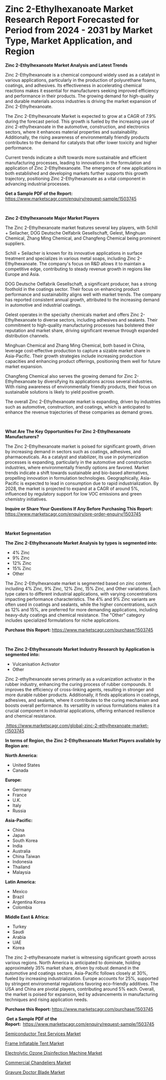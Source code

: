 <p><h1>Zinc 2-Ethylhexanoate Market Research Report Forecasted for Period from 2024 -  2031 by Market Type, Market Application, and Region</h1></p><p><strong>Zinc 2-Ethylhexanoate Market Analysis and Latest Trends</strong></p>
<p><p>Zinc 2-Ethylhexanoate is a chemical compound widely used as a catalyst in various applications, particularly in the production of polyurethane foams, coatings, and adhesives. Its effectiveness in accelerating chemical reactions makes it essential for manufacturers seeking improved efficiency and performance in their products. The growing demand for high-quality and durable materials across industries is driving the market expansion of Zinc 2-Ethylhexanoate.</p><p>The Zinc 2-Ethylhexanoate Market is expected to grow at a CAGR of 7.9% during the forecast period. This growth is fueled by the increasing use of zinc 2-ethylhexanoate in the automotive, construction, and electronics sectors, where it enhances material properties and sustainability. Additionally, the rising awareness of environmentally friendly products contributes to the demand for catalysts that offer lower toxicity and higher performance.</p><p>Current trends indicate a shift towards more sustainable and efficient manufacturing processes, leading to innovations in the formulation and application of Zinc 2-Ethylhexanoate. The emergence of new applications in both established and developing markets further supports this growth trajectory, positioning Zinc 2-Ethylhexanoate as a vital component in advancing industrial processes.</p></p>
<p><strong>Get a Sample PDF of the Report:&nbsp;</strong> <a href="https://www.marketscagr.com/enquiry/request-sample/1503745?utm_campaign=1339&utm_medium=2&utm_source=Github&utm_content=ia&utm_term=27092024&utm_id=zinc-2-ethylhexanoate">https://www.marketscagr.com/enquiry/request-sample/1503745</a></p>
<p>&nbsp;</p>
<p><strong>Zinc 2-Ethylhexanoate Major Market Players</strong></p>
<p><p>The Zinc 2-Ethylhexanoate market features several key players, with Schill + Seilacher, DOG Deutsche Oelfabrik Gesellschaft, Gelest, Minghuan Chemical, Zhang Ming Chemical, and Changfeng Chemical being prominent suppliers.</p><p>Schill + Seilacher is known for its innovative applications in surface treatment and specializes in various metal soaps, including Zinc 2-Ethylhexanoate. The company's focus on R&D allows it to maintain a competitive edge, contributing to steady revenue growth in regions like Europe and Asia.</p><p>DOG Deutsche Oelfabrik Gesellschaft, a significant producer, has a strong foothold in the coatings sector. Their focus on enhancing product performance and sustainability aligns well with market trends. The company has reported consistent annual growth, attributed to the increasing demand in automotive and industrial coatings.</p><p>Gelest operates in the specialty chemicals market and offers Zinc 2-Ethylhexanoate to diverse sectors, including adhesives and sealants. Their commitment to high-quality manufacturing processes has bolstered their reputation and market share, driving significant revenue through expanded distribution channels.</p><p>Minghuan Chemical and Zhang Ming Chemical, both based in China, leverage cost-effective production to capture a sizable market share in Asia-Pacific. Their growth strategies include increasing production capacities and enhancing product offerings, positioning them well for future market expansion.</p><p>Changfeng Chemical also serves the growing demand for Zinc 2-Ethylhexanoate by diversifying its applications across several industries. With rising awareness of environmentally friendly products, their focus on sustainable solutions is likely to yield positive growth.</p><p>The overall Zinc 2-Ethylhexanoate market is expanding, driven by industries such as automotive, construction, and coatings, which is anticipated to enhance the revenue trajectories of these companies as demand grows.</p></p>
<p>&nbsp;</p>
<p><strong>What Are The Key Opportunities For Zinc 2-Ethylhexanoate Manufacturers?</strong></p>
<p><p>The Zinc 2-Ethylhexanoate market is poised for significant growth, driven by increasing demand in sectors such as coatings, adhesives, and pharmaceuticals. As a catalyst and stabilizer, its use in polymerization processes is expanding, particularly in the automotive and construction industries, where environmentally friendly options are favored. Market trends indicate a shift towards sustainable and bio-based alternatives, propelling innovation in formulation technologies. Geographically, Asia-Pacific is expected to lead in consumption due to rapid industrialization. By 2028, the market is projected to expand at a CAGR of around 5%, influenced by regulatory support for low VOC emissions and green chemistry initiatives.</p></p>
<p><strong>Inquire or Share Your Questions If Any Before Purchasing This Report:</strong> <a href="https://www.marketscagr.com/enquiry/pre-order-enquiry/1503745?utm_campaign=1339&utm_medium=2&utm_source=Github&utm_content=ia&utm_term=27092024&utm_id=zinc-2-ethylhexanoate">https://www.marketscagr.com/enquiry/pre-order-enquiry/1503745</a></p>
<p>&nbsp;</p>
<p><strong>Market Segmentation</strong></p>
<p><strong>The Zinc 2-Ethylhexanoate Market Analysis by types is segmented into:</strong></p>
<p><ul><li>4% Zinc</li><li>9% Zinc</li><li>12% Zinc</li><li>15% Zinc</li><li>Other</li></ul></p>
<p><p>The Zinc 2-Ethylhexanoate market is segmented based on zinc content, including 4% Zinc, 9% Zinc, 12% Zinc, 15% Zinc, and Other variations. Each type caters to different industrial applications, with varying concentrations impacting performance characteristics. The 4% and 9% Zinc variants are often used in coatings and sealants, while the higher concentrations, such as 12% and 15%, are preferred for more demanding applications, including heavy-duty coatings and chemical resistance. The "Other" category includes specialized formulations for niche applications.</p></p>
<p><strong>Purchase this Report:&nbsp;</strong><a href="https://www.marketscagr.com/purchase/1503745?utm_campaign=1339&utm_medium=2&utm_source=Github&utm_content=ia&utm_term=27092024&utm_id=zinc-2-ethylhexanoate">https://www.marketscagr.com/purchase/1503745</a></p>
<p>&nbsp;</p>
<p><strong>The Zinc 2-Ethylhexanoate Market Industry Research by Application is segmented into:</strong></p>
<p><ul><li>Vulcanisation Activator</li><li>Other</li></ul></p>
<p><p>Zinc 2-ethylhexanoate serves primarily as a vulcanization activator in the rubber industry, enhancing the curing process of rubber compounds. It improves the efficiency of cross-linking agents, resulting in stronger and more durable rubber products. Additionally, it finds applications in coatings, adhesives, and sealants, where it contributes to the curing mechanism and boosts overall performance. Its versatility in various formulations makes it a crucial component in industrial applications, offering enhanced resilience and chemical resistance.</p></p>
<p><a href="https://www.marketscagr.com/global-zinc-2-ethylhexanoate-market-r1503745?utm_campaign=1339&utm_medium=2&utm_source=Github&utm_content=ia&utm_term=27092024&utm_id=zinc-2-ethylhexanoate">&nbsp;https://www.marketscagr.com/global-zinc-2-ethylhexanoate-market-r1503745</a></p>
<p><strong>In terms of Region, the Zinc 2-Ethylhexanoate Market Players available by Region are:</strong></p>
<p>
    <p> <strong> North America: </strong>
        <ul>
            <li>United States</li>
            <li>Canada</li>
        </ul>
        </p> 
    <p> <strong> Europe: </strong>
        <ul>
            <li>Germany</li>
            <li>France</li>
            <li>U.K.</li>
            <li>Italy</li>
            <li>Russia</li>
        </ul>
        </p> 
    <p> <strong> Asia-Pacific: </strong>
        <ul>
            <li>China</li>
            <li>Japan</li>
            <li>South Korea</li>
            <li>India</li>
            <li>Australia</li>
            <li>China Taiwan</li>
            <li>Indonesia</li>
            <li>Thailand</li>
            <li>Malaysia</li>
        </ul>
        </p> 
    <p> <strong> Latin America: </strong>
        <ul>
            <li>Mexico</li>
            <li>Brazil</li>
            <li>Argentina Korea</li>
            <li>Colombia</li>
        </ul>
        </p> 
    <p> <strong> Middle East & Africa: </strong>
        <ul>
            <li>Turkey</li>
            <li>Saudi</li>
            <li>Arabia</li>
            <li>UAE</li>
            <li>Korea</li>
        </ul>
    </p>
    </p>
<p><p>The zinc 2-ethylhexanoate market is witnessing significant growth across various regions. North America is anticipated to dominate, holding approximately 35% market share, driven by robust demand in the automotive and coatings sectors. Asia-Pacific follows closely at 30%, fueled by increasing industrialization. Europe accounts for 25%, supported by stringent environmental regulations favoring eco-friendly additives. The USA and China are pivotal players, contributing around 5% each. Overall, the market is poised for expansion, led by advancements in manufacturing techniques and rising application needs.</p></p>
<p><strong>Purchase this Report: </strong><a href="https://www.marketscagr.com/purchase/1503745?utm_campaign=1339&utm_medium=2&utm_source=Github&utm_content=ia&utm_term=27092024&utm_id=zinc-2-ethylhexanoate">https://www.marketscagr.com/purchase/1503745</a></p>
<p>&nbsp;<strong>Get a Sample PDF of the Report:&nbsp;&nbsp;</strong><a href="https://www.marketscagr.com/enquiry/request-sample/1503745?utm_campaign=1339&utm_medium=2&utm_source=Github&utm_content=ia&utm_term=27092024&utm_id=zinc-2-ethylhexanoate">https://www.marketscagr.com/enquiry/request-sample/1503745</a></p>
<p><strong></strong></p>
<p><p><a href="https://www.linkedin.com/pulse/global-semiconductor-test-services-market-share-growth-opportunities-vv4sf?trackingId=5Jfii1cvR6WWkUfmH6vKhA%3D%3D&utm_campaign=1339&utm_medium=2&utm_source=Github&utm_content=ia&utm_term=27092024&utm_id=zinc-2-ethylhexanoate">Semiconductor Test Services Market</a></p><p><a href="https://issuu.com/reportprime-2/docs/frame-inflatable-tent-market-size-2_ad22d4362ed5b3?utm_campaign=1339&utm_medium=2&utm_source=Github&utm_content=ia&utm_term=27092024&utm_id=zinc-2-ethylhexanoate">Frame Inflatable Tent Market</a></p><p><a href="https://issuu.com/reportprime-2/docs/electrolytic-ozone-disinfection-mac_e440f3b4b6753d?utm_campaign=1339&utm_medium=2&utm_source=Github&utm_content=ia&utm_term=27092024&utm_id=zinc-2-ethylhexanoate">Electrolytic Ozone Disinfection Machine Market</a></p><p><a href="https://www.linkedin.com/pulse/analyzing-key-drivers-commercial-chandeliers-market-trends-future-1nhsf?trackingId=mQ3WLA%2BxQWunD3Uv8BMoXQ%3D%3D&utm_campaign=1339&utm_medium=2&utm_source=Github&utm_content=ia&utm_term=27092024&utm_id=zinc-2-ethylhexanoate">Commercial Chandeliers Market</a></p><p><a href="https://www.linkedin.com/pulse/global-gravure-doctor-blade-market-focus-product-type-metal-csdac?trackingId=4cyEO9onSvqfE37zTlJjBw%3D%3D&utm_campaign=1339&utm_medium=2&utm_source=Github&utm_content=ia&utm_term=27092024&utm_id=zinc-2-ethylhexanoate">Gravure Doctor Blade Market</a></p></p>